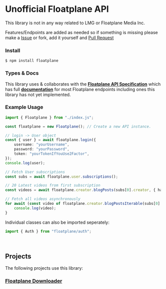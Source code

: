 # Unofficial Floatplane API

This library is not in any way related to LMG or Floatplane Media Inc.

Features/Endpoints are added as needed so if something is missing please make a [Issue](https://github.com/Inrixia/floatplaneAPI.ts/issues/new) or fork, add it yourself and [Pull Request](https://github.com/Inrixia/floatplaneAPI.ts/pulls)

### Install

`$ npm install floatplane`

### Types & Docs

This library uses & collaborates with the **[Floatplane API Specification](https://github.com/Jman012/FloatplaneAPI)** which has full **[documentation](https://jman012.github.io/FloatplaneAPIDocs/)** for most Floatplane endpoints including ones this library has not yet implemented.

### Example Usage

```ts
import { Floatplane } from "./index.js";

const floatplane = new Floatplane(); // Create a new API instance.

// login -> User object
const { user } = await floatplane.login({
	username: "yourUsername",
	password: "yourPassword",
	token: "yourTokenIfYouUse2Factor",
});
console.log(user);

// Fetch User subscriptions
const subs = await floatplane.user.subscriptions();

// 20 Latest videos from first subscription
const videos = await floatplane.creator.blogPosts(subs[0].creator, { hasVideo: true });

// Fetch all videos asynchronously
for await (const video of floatplane.creator.blogPostsIterable(subs[0].creator, { hasVideo: true })) {
	console.log(video);
}
```

Individual classes can also be imported seperately:

```ts
import { Auth } from "floatplane/auth";
```

<br/>

## Projects

The following projects use this library:

### [Floatplane Downloader](https://github.com/Inrixia/Floatplane-Downloader)
